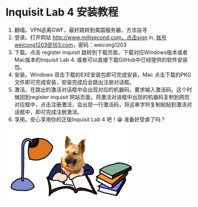 # Inquisit Lab 4 安装教程

1. 翻墙。VPN逃离GWF，最好跳转到美国服务器，方法自寻
1. 登录。打开网站 http://www.millisecond.com，点击sign in, 账号weicong1203@163.com，密码：weicong1203
1. 下载。点击 register inquisit 跳转到下载页面，下载对应Windows版本或者Mac版本的Inquisit Lab 4. 或者可以直接下载GitHub中已经提供的软件安装包。
1. 安装。Windows 双击下载的EXE安装包即可完成安装，Mac 点击下载的PKG文件即可完成安装，安装完成后会跳出注册对话框。
1. 激活。在跳出的激活对话框中会出现对应的机器码，要求输入激活码。这个时候回到register inquisit 网站页面，将激活对话框中出现的机器码复制到网页对应框中，点击注册激活，会出现一行激活码，将这串字符复制粘贴到激活对话框中，即可完成注册激活。
1. 享用。安心享用你的正版Inquisit Lab 4 吧！😁 准备好受虐了吗？


![](上吧_学术狗.tiff)
